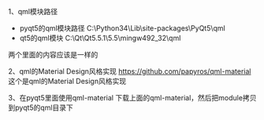 
1、qml模块路径
- pyqt5的qml模块路径
 C:\Python34\Lib\site-packages\PyQt5\qml
- qt5的qml模块
 C:\Qt\Qt5.5.1\5.5\mingw492_32\qml

 两个里面的内容应该是一样的

2、qml的Material Design风格实现
 https://github.com/papyros/qml-material
 这个是qml的Material Design风格实现

3、在pyqt5里面使用qml-material
 下载上面的qml-material，然后把module拷贝到pyqt5的qml目录下

